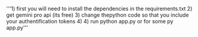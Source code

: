 '''1) first you will need to install the dependencies in the requirements.txt
2) get gemini pro api (its free)
3) change thepython code so that you include your authentification tokens
4) 4) run python app.py or for some py app.py'''
